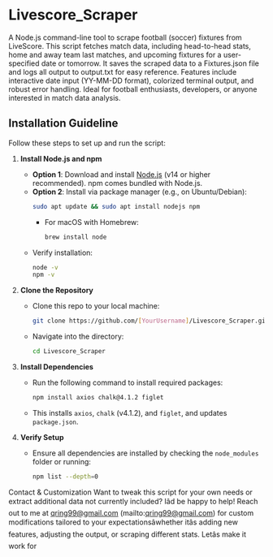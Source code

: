 # Livescore_Scraper
A Node.js command-line tool to scrape football (soccer) fixtures from LiveScore. This script fetches match data, including head-to-head stats, home and away team last matches, and upcoming fixtures for a user-specified date or tomorrow. It saves the scraped data to a Fixtures.json file and logs all output to output.txt for easy reference. Features include interactive date input (YY-MM-DD format), colorized terminal output, and robust error handling. Ideal for football enthusiasts, developers, or anyone interested in match data analysis.


## Installation Guideline

Follow these steps to set up and run the script:

1. **Install Node.js and npm**  
   - **Option 1**: Download and install [Node.js](https://nodejs.org/) (v14 or higher recommended). npm comes bundled with Node.js.  
   - **Option 2**: Install via package manager (e.g., on Ubuntu/Debian):
     ```bash
     sudo apt update && sudo apt install nodejs npm
     ```
     - For macOS with Homebrew:
       ```bash
       brew install node
       ```
   - Verify installation:
     ```bash
     node -v
     npm -v
     ```

2. **Clone the Repository**  
   - Clone this repo to your local machine:
     ```bash
     git clone https://github.com/[YourUsername]/Livescore_Scraper.git
     ```
   - Navigate into the directory:
     ```bash
     cd Livescore_Scraper
     ```

3. **Install Dependencies**  
   - Run the following command to install required packages:
     ```bash
     npm install axios chalk@4.1.2 figlet
     ```
   - This installs `axios`, `chalk` (v4.1.2), and `figlet`, and updates `package.json`.

4. **Verify Setup**  
   - Ensure all dependencies are installed by checking the `node_modules` folder or running:
     ```bash
     npm list --depth=0
     ```
Contact & Customization
Want to tweak this script for your own needs or extract additional data not currently included? Iâd be happy to help! Reach out to me at qring99@gmail.com (mailto:qring99@gmail.com) for custom modifications tailored to your expectationsâwhether itâs adding new features, adjusting the output, or scraping different stats. Letâs make it work for
